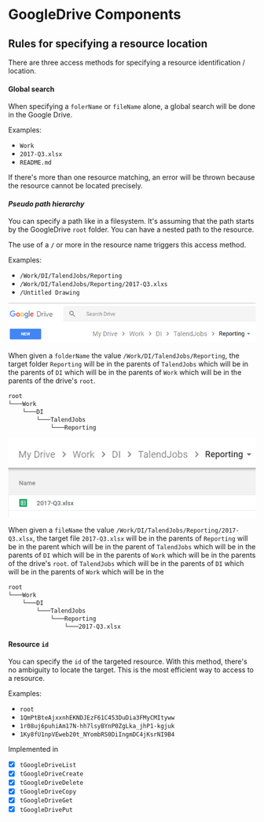 # GoogleDrive Components

## Rules for specifying a resource location

There are three access methods for specifying a resource identification / location.

#### Global search

When specifying a `folerName` or `fileName` alone, a global search will be done in the Google Drive.

Examples:
* `Work`
* `2017-Q3.xlsx`
* `README.md`

If there's more than one resource matching, an error will be thrown because the resource cannot be located precisely.   

#### _Pseudo path hierarchy_

You can specify a path like in a filesystem. It's assuming that the path starts by the GoogleDrive `root` folder.
You can have a nested path to the resource. 

The use of a **`/`** or more in the resource name triggers this access method.

Examples:
* `/Work/DI/TalendJobs/Reporting`
* `/Work/DI/TalendJobs/Reporting/2017-Q3.xlxs`
* `/Untitled Drawing`

![](readme/GoogleDriveNestedFolder.png "/Work/DI/TalendJobs/Reporting/")

When given a `folderName` the value `/Work/DI/TalendJobs/Reporting`, the target folder `Reporting` will be in the 
parents of `TalendJobs` which will be in the parents of `DI`  which will be in the parents of `Work` which will be in the 
 parents of the drive's `root`.
 
```
root
└───Work
    └───DI
        └───TalendJobs
            └───Reporting
```

![](readme/GoogleDriveNestedFile.png "/Work/DI/TalendJobs/Reporting/2017-Q3.xlsx")

When given a `fileName` the value `/Work/DI/TalendJobs/Reporting/2017-Q3.xlsx`, the target file `2017-Q3.xlsx`  will be 
in the parents of `Reporting` will be in the parent which will be in the parent of `TalendJobs` which will be in the 
parents of `DI`  which will be in the parents of `Work` which will be in the parents of the drive's `root`. 
                                                                                                                                          of `TalendJobs` which will be in the parents of `DI`  which will be in the parents of `Work` which will be in the 
```
root
└───Work
    └───DI
        └───TalendJobs
            └───Reporting
                └───2017-Q3.xlsx
```


#### Resource `id` 

You can specify the `id` of the targeted resource. With this method, there's no ambiguity to locate the target.
This is the most efficient way to access to a resource.

Examples:
* `root`
* `1QmPtBteAjxxnhEKNDJEzF61C453DuDia3FMyCMItyww`
* `1r08uj6puhiAm17N-hh7lsyBYnP0ZgLka_jhP1-kgjuk`
* `1Ky8fU1npVEweb20t_NYombRS0DiIngmDC4jKsrNI9B4`

Implemented in
* [X] `tGoogleDriveList`
* [X] `tGoogleDriveCreate` 
* [X] `tGoogleDriveDelete`
* [X] `tGoogleDriveCopy` 
* [X] `tGoogleDriveGet`
* [X] `tGoogleDrivePut`
